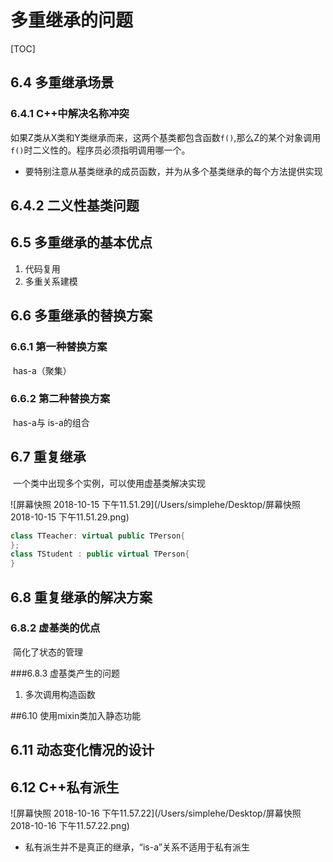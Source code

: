 # 多重继承的问题

[TOC]

## 6.4 多重继承场景

### 6.4.1 C++中解决名称冲突

​	如果Z类从X类和Y类继承而来，这两个基类都包含函数`f()`,那么Z的某个对象调用`f()`时二义性的。程序员必须指明调用哪一个。

* 要特别注意从基类继承的成员函数，并为从多个基类继承的每个方法提供实现

## 6.4.2 二义性基类问题



## 6.5 多重继承的基本优点

1. 代码复用
2. 多重关系建模

## 6.6 多重继承的替换方案

### 6.6.1 第一种替换方案

​	has-a（聚集）
### 6.6.2 第二种替换方案
​	has-a与 is-a的组合

## 6.7 重复继承

​	一个类中出现多个实例，可以使用虚基类解决实现

![屏幕快照 2018-10-15 下午11.51.29](/Users/simplehe/Desktop/屏幕快照 2018-10-15 下午11.51.29.png)

```C++
class TTeacher: virtual public TPerson{
};
class TStudent : public virtual TPerson{
}
```

## 6.8 重复继承的解决方案

### 6.8.2 虚基类的优点

​	简化了状态的管理

###6.8.3 虚基类产生的问题

1. 多次调用构造函数

##6.10 使用mixin类加入静态功能

## 6.11 动态变化情况的设计



## 6.12 C++私有派生

![屏幕快照 2018-10-16 下午11.57.22](/Users/simplehe/Desktop/屏幕快照 2018-10-16 下午11.57.22.png)

* 私有派生并不是真正的继承，“is-a”关系不适用于私有派生

